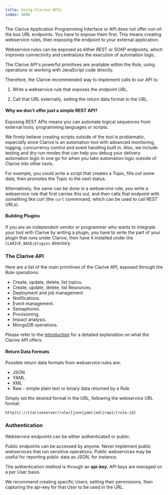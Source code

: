 ```yaml
---
title: Using Clarive APIs
index: 4000
---
```


The Clarive Application Programming Interface or API does not offer out-of-the
box URL endpoints. You have to expose them first. This means creating
webservice rules, then exposing the endpoint to your external application.

Webservice rules can be exposed as either REST or SOAP endpoints, which
improves connectivity and centralizes the execution of automation logic.

The Clarive API's powerful primitives are available within the Rule, using
operations or working with JavaScript code directly.

Therefore, the Clarive recommended way to implement calls to our API is:

1) Write a webservice rule that exposes the endpoint URL.

2) Call that URL externally, setting the return data format in the URL.

#### Why we don't offer just a simple REST API?

Exposing REST APIs means you can automate logical sequences from external
tools, programming languages or scripts.

We firmly believe creating scripts outside of the tool is problematic,
especially since Clarive is an automation tool with advanced monitoring,
logging, concurrency control and event handling built in. Also, we include
testing and dry-run modes that can help you debug your delivery automation
logic in one go for when you take automation logic outside of Clarive into
other tools.

For example, you could write a script that creates a Topic, fills out some
data, then promotes the Topic to the next status.

Alternatively, the same can be done in a webservice rule, you write a
webservice rule that first carries this out, and then calls that endpoint with
something like *curl* (the `curl` commmand, which can be used to call REST
URLs).

#### Building Plugins

If you are an independent vendor or programmer who wants to integrate your tool
with Clarive by writing a plugin, you have to write the part of your plugin
that runs under Clarive, then have it installed under the
`CLARIVE_BASE/plugins` directory.

### The Clarive API

Here are a list of the main primitives of the Clarive API, exposed through the Rule operations:

- Create, update, delete, list topics.
- Create, update, delete, list Resources.
- Deployment and job management.
- Notifications.
- Event management.
- Semaphores.
- Provisioning.
- Impact analysis.
- MongoDB operations.

Please refer to the [Introduction](/devel/intro) for a detailed explanation on what the Clarive API offers.

#### Return Data Formats

Possible return data formats from webservice rules are:

- JSON
- YAML
- XML
- Raw - simple plain text or binary data returned by a Rule

Simply set the desired format in the URL, following the webservice URL format:

    http(s)://clariveserver/rule/[json|yaml|xml|raw]/[rule-id]

### Authentication

Webservice endpoints can be either authenticated or public.

Public endpoints can be accessed by anyone. Never implement public webservices
that run sensitive operations. Public webservices may be useful for reporting
public data as JSON, for instance.

The authentication method is through an **api-key**. API keys are managed on a
per User basis.

We recommend creating specific Users, setting their permissions, then capturing
the api-key for that User to be used in the URL.
